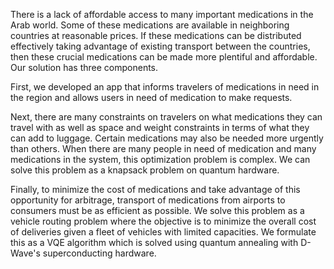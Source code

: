 There is a lack of affordable access to many important medications in the Arab world. Some of these medications are available in neighboring countries at reasonable prices. If these medications can be distributed effectively taking advantage of existing transport between the countries, then these crucial medications can be made more plentiful and affordable. 
Our solution has three components.

First, we developed an app that informs travelers of medications in need in the region and allows users in need of medication to make requests.

Next, there are many constraints on travelers on what medications they can travel with as well as space and weight constraints in terms of what they can add to luggage. Certain medications may also be needed more urgently than others. When there are many people in need of medication and many medications in the system, this optimization problem is complex. We can solve this problem as a knapsack problem on quantum hardware.

Finally, to minimize the cost of medications and take advantage of this opportunity for arbitrage, transport of medications from airports to consumers must be as efficient as possible. We solve this problem as a vehicle routing problem where the objective is to minimize the overall cost of deliveries given a fleet of vehicles with limited capacities. We formulate this as a VQE algorithm which is solved using quantum annealing with D-Wave's superconducting hardware.
